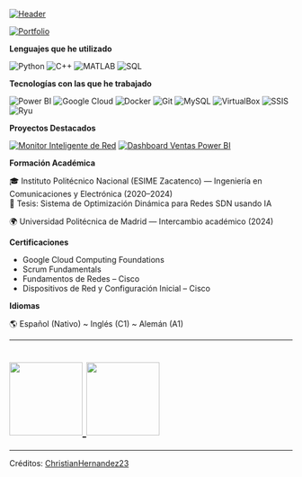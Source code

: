 [![Header](https://github.com/ChristianHernandez23/ChristianHernandez23/raw/main/profile.gif)](https://www.linkedin.com/in/cahl2309/)

[![Portfolio](https://img.shields.io/badge/-Portafolio-000000?style=for-the-badge&logo=google-chrome&logoColor=white)](https://www.linkedin.com/in/cahl2309/)

**Lenguajes que he utilizado**

![Python](https://img.shields.io/badge/-Python-000000?style=flat&logo=python)
![C++](https://img.shields.io/badge/-C++-000000?style=flat&logo=C%2B%2B&logoColor=00599C)
![MATLAB](https://img.shields.io/badge/-MATLAB-000000?style=flat&logo=mathworks)
![SQL](https://img.shields.io/badge/-SQL-000000?style=flat&logo=mysql)

**Tecnologías con las que he trabajado**

![Power BI](https://img.shields.io/badge/-Power%20BI-000000?style=flat&logo=powerbi)
![Google Cloud](https://img.shields.io/badge/-Google%20Cloud-000000?style=flat&logo=googlecloud)
![Docker](https://img.shields.io/badge/-Docker-000000?style=flat&logo=docker)
![Git](https://img.shields.io/badge/-Git-000000?style=flat&logo=git)
![MySQL](https://img.shields.io/badge/-MySQL-000000?style=flat&logo=mysql)
![VirtualBox](https://img.shields.io/badge/-VirtualBox-000000?style=flat&logo=virtualbox)
![SSIS](https://img.shields.io/badge/-SSIS-000000?style=flat&logo=microsoftsqlserver)
![Ryu](https://img.shields.io/badge/-Ryu%20SDN-000000?style=flat&logo=cisco)

**Proyectos Destacados**

[![Monitor Inteligente de Red](https://img.shields.io/badge/-🧠&nbsp;Monitor&nbsp;Inteligente&nbsp;de&nbsp;Red-000000?style=flat)](https://github.com/ChristianHernandez23)
[![Dashboard Ventas Power BI](https://img.shields.io/badge/-📊&nbsp;Dashboard&nbsp;Ventas&nbsp;PowerBI-000000?style=flat)](https://github.com/ChristianHernandez23)

**Formación Académica**

🎓 Instituto Politécnico Nacional (ESIME Zacatenco) — Ingeniería en Comunicaciones y Electrónica (2020–2024)  
📘 Tesis: Sistema de Optimización Dinámica para Redes SDN usando IA  

🌍 Universidad Politécnica de Madrid — Intercambio académico (2024)

**Certificaciones**

- Google Cloud Computing Foundations  
- Scrum Fundamentals  
- Fundamentos de Redes – Cisco  
- Dispositivos de Red y Configuración Inicial – Cisco  

**Idiomas**

🌎 Español (Nativo) ~ Inglés (C1) ~ Alemán (A1)

---

<h1>
  <a href="https://github.com/ChristianHernandez23">
    <img height='130px' src="https://github-readme-stats.vercel.app/api?username=ChristianHernandez23&hide_title=true&show_icons=true&include_all_commits=true&line_height=21&theme=graywhite" />
    <img height='130px' src="https://github-readme-stats.vercel.app/api/top-langs/?username=ChristianHernandez23&hide_title=true&layout=compact&theme=graywhite" />
  </a>
</h1>

---
Créditos: [ChristianHernandez23](https://github.com/ChristianHernandez23)
